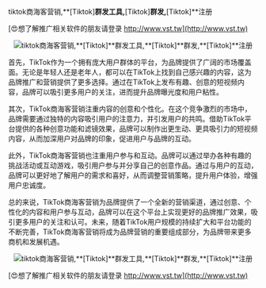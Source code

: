 tiktok商海客营销,**[Tiktok]**群发工具,**[Tiktok]**群发,**[Tiktok]**注册

[😍想了解推广相关软件的朋友请登录 http://www.vst.tw](http://www.vst.tw)

 <center><img src="https://vst.tw/MP4/tuiguang/png/3.png" alt="tiktok商海客营销,**[Tiktok]**群发工具,**[Tiktok]**群发,**[Tiktok]**注册"></center>

首先，TikTok作为一个拥有庞大用户群体的平台，为品牌提供了广阔的市场覆盖面。无论是年轻人还是老年人，都可以在TikTok上找到自己感兴趣的内容，这为品牌推广和营销提供了更多选择。通过在TikTok上发布有趣、创意的短视频内容，品牌可以吸引更多用户的关注，进而提升品牌曝光度和用户粘性。

其次，TikTok商海客营销注重内容的创意和个性化。在这个竞争激烈的市场中，品牌需要通过独特的内容吸引用户的注意力，并引发用户的共鸣。借助TikTok平台提供的各种创意功能和滤镜效果，品牌可以制作出更生动、更具吸引力的短视频内容，从而加深用户对品牌的印象，促进用户与品牌的互动。

此外，TikTok商海客营销也注重用户参与和互动。品牌可以通过举办各种有趣的挑战活动或互动游戏，吸引用户参与并分享自己的创意作品。通过与用户的互动，品牌可以更好地了解用户的需求和喜好，从而调整营销策略，提升用户体验，增强用户忠诚度。

总的来说，TikTok商海客营销为品牌提供了一个全新的营销渠道，通过创意、个性化的内容和用户参与互动，品牌可以在这个平台上实现更好的品牌推广效果，吸引更多用户的关注和认可。未来，随着TikTok用户规模的持续扩大和平台功能的不断完善，TikTok商海客营销将成为品牌营销的重要组成部分，为品牌带来更多商机和发展机遇。

 <center><img src="https://vst.tw/MP4/tuiguang/png/7.png" alt="tiktok商海客营销,**[Tiktok]**群发工具,**[Tiktok]**群发,**[Tiktok]**注册"></center>

[😍想了解推广相关软件的朋友请登录 http://www.vst.tw](http://www.vst.tw)




